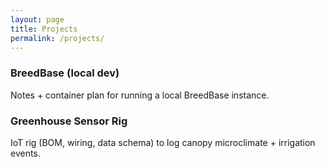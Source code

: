 ```yaml
---
layout: page
title: Projects
permalink: /projects/
---
```


### BreedBase (local dev)
Notes + container plan for running a local BreedBase instance.

### Greenhouse Sensor Rig
IoT rig (BOM, wiring, data schema) to log canopy microclimate + irrigation events.
